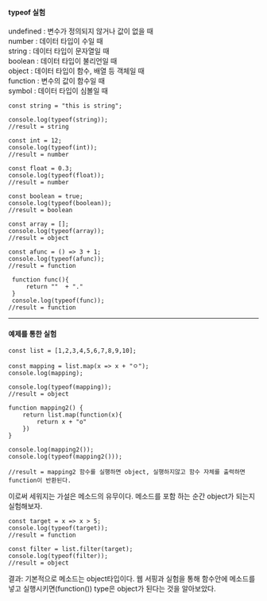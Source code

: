 #### typeof 실험
undefined : 변수가 정의되지 않거나 값이 없을 때<br>
number : 데이터 타입이 수일 때<br>
string : 데이터 타입이 문자열일 때<br>
boolean : 데이터 타입이 불리언일 때<br>
object : 데이터 타입이 함수, 배열 등 객체일 때<br>
function : 변수의 값이 함수일 때<br>
symbol : 데이터 타입이 심볼일 때<br>
```
const string = "this is string";

console.log(typeof(string));
//result = string
```
```
const int = 12;
console.log(typeof(int));
//result = number
```
```
const float = 0.3;
console.log(typeof(float));
//result = number
```
```
const boolean = true;
console.log(typeof(boolean));
//result = boolean
```
```
const array = [];
console.log(typeof(array));
//result = object 
```
```
const afunc = () => 3 + 1;
console.log(typeof(afunc));
//result = function
```
```
 function func(){
     return ""  + "."
 }
 console.log(typeof(func));
//result = function
```
-------------------------------
#### 예제를 통한 실험
```
const list = [1,2,3,4,5,6,7,8,9,10];

const mapping = list.map(x => x + "ㅇ");
console.log(mapping);

console.log(typeof(mapping));
//result = object
```
```
function mapping2() {
    return list.map(function(x){
        return x + "o"
    })
}

console.log(mapping2());
console.log(typeof(mapping2()));

//result = mapping2 함수를 실행하면 object, 실행하지않고 함수 자체를 출력하면 function이 반환된다.
```
이로써 세워지는 가설은 메소드의 유무이다. 메소드를 포함 하는 순간 object가 되는지 실험해보자.
```
const target = x => x > 5;
console.log(typeof(target));
//result = function
```
```
const filter = list.filter(target);
console.log(typeof(filter));
//result = object
```
결과: 기본적으로 메소드는 object타입이다. 웹 서핑과 실험을 통해 함수안에 메소드를 넣고 실행시키면(function()) type은 object가 된다는 것을 알아보았다.   
